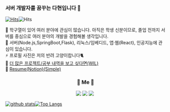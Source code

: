 ### 서버 개발자를 꿈꾸는 다현입니다 👋

[![Hits](https://hits.seeyoufarm.com/api/count/incr/badge.svg?url=https%3A%2F%2Fgithub.com%2Fdefwdahyun0&count_bg=%2379C83D&title_bg=%23555555&icon=&icon_color=%23E7E7E7&title=hits&edge_flat=false)](https://hits.seeyoufarm.com)![Hits](https://img.shields.io/github/followers/defwdahyun0?label=Follow)

🔭 학구열이 있어 여러 분야에 관심이 많습니다. 아직은 학생 신분이므로, 졸업 전까지 서버를 중심으로 여러 분야의 개발을 경험해볼 생각입니다. <br>
🌱 서버(Node.js,SpringBoot,Flask), 리눅스/임베디드, 앱·웹(React), 인공지능에 관심이 있습니다. <br>
⚡ 프로필 사진은 저의 반려 고양이랍니다🐈  <br>
💁 [더 많은 프로젝트/공부 내역을 보고 싶다면(WIL)](https://github.com/defwdahyun0/WIL) <br>
🤔 [Resume(Notion)(Simple)](https://www.notion.so/Resume-07a1f07286594a7bbeb296d2678e5f92) <br>


<h3 align="center">🍒 Me 🍒 </h3>
<p align="center">
  <a href="mailto:wdh112139@gmail.com"><img src="https://img.shields.io/badge/Gmail-d14836?style=flat-square&logo=Gmail&logoColor=white&link=wdh112139@gmail.com"/></a>
  <a href="https://defwdahyun0.github.io/"><img src="http://img.shields.io/badge/-TIL%20Blog-yellow?style=flat-square&logo=github&link=https://defwdahyun0.github.io/"/></a>
  <a href="https://nali.tistory.com/"><img src="http://img.shields.io/badge/-Tech%20blog-green?style=flat-square&logo=github&link=https://nali.tistory.com/"/></a>&nbsp
</p>

[![github stats](https://github-readme-stats.vercel.app/api?username=defwdahyun0&show_icons=true&hide_border=true)](https://github.com/defwdahyun0)[![Top Langs](https://github-readme-stats.vercel.app/api/top-langs/?username=defwdahyun0&layout=compact)](https://github.com/defwdahyun0)
